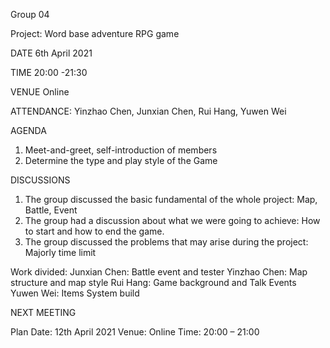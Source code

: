 Group 04

Project: Word base adventure RPG game

DATE	6th April 2021

TIME	20:00 -21:30

VENUE	Online

ATTENDANCE:	Yinzhao Chen, Junxian Chen, Rui Hang, Yuwen Wei


AGENDA

1.	Meet-and-greet, self-introduction of members
2.	Determine the type and play style of the Game

DISCUSSIONS

1.	The group discussed the basic fundamental of the whole project: Map, Battle, Event
2.	The group had a discussion about what we were going to achieve: How to start and how to end the game.
3.	The group discussed the problems that may arise during the project: Majorly time limit

Work divided:
Junxian Chen: Battle event and tester
Yinzhao Chen: Map structure and map style
Rui Hang: Game background and Talk Events
Yuwen Wei: Items System build

NEXT MEETING

Plan Date: 12th April 2021
Venue: Online
Time: 20:00 – 21:00
